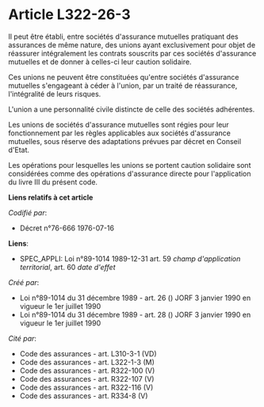 # Article L322-26-3

Il peut être établi, entre sociétés d'assurance mutuelles pratiquant des assurances de même nature, des unions ayant
exclusivement pour objet de réassurer intégralement les contrats souscrits par ces sociétés d'assurance mutuelles et de
donner à celles-ci leur caution solidaire.

Ces unions ne peuvent être constituées qu'entre sociétés d'assurance mutuelles s'engageant à céder à l'union, par un traité
de réassurance, l'intégralité de leurs risques.

L'union a une personnalité civile distincte de celle des sociétés adhérentes.

Les unions de sociétés d'assurance mutuelles sont régies pour leur fonctionnement par les règles applicables aux sociétés
d'assurance mutuelles, sous réserve des adaptations prévues par décret en Conseil d'Etat.

Les opérations pour lesquelles les unions se portent caution solidaire sont considérées comme des opérations d'assurance
directe pour l'application du livre III du présent code.

**Liens relatifs à cet article**

_Codifié par_:

  - Décret n°76-666 1976-07-16

**Liens**:

  - SPEC_APPLI: Loi n°89-1014 1989-12-31 art. 59 *champ d'application territorial*, art. 60 *date d'effet*

_Créé par_:

  - Loi n°89-1014 du 31 décembre 1989 - art. 26 () JORF 3 janvier 1990 en vigueur le 1er juillet 1990
  - Loi n°89-1014 du 31 décembre 1989 - art. 28 () JORF 3 janvier 1990 en vigueur le 1er juillet 1990

_Cité par_:

  - Code des assurances - art. L310-3-1 (VD)
  - Code des assurances - art. L322-1-3 (M)
  - Code des assurances - art. R322-100 (V)
  - Code des assurances - art. R322-107 (V)
  - Code des assurances - art. R322-116 (V)
  - Code des assurances - art. R334-8 (V)
